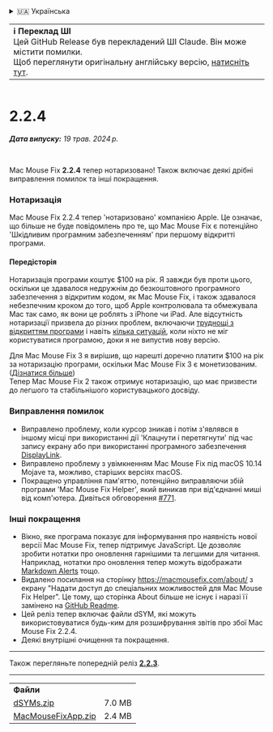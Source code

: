 <details>
<summary>🇺🇦 Українська</summary>

[🇬🇧 English (GitHub Release)](https://github.com/noah-nuebling/mac-mouse-fix/releases/tag/2.2.4)\
[🇦🇩 Català](https://redirect.macmousefix.com/?target=mmf-release&tag=2.2.4&locale=ca)\
[🇩🇪 Deutsch](https://redirect.macmousefix.com/?target=mmf-release&tag=2.2.4&locale=de)\
[🇪🇸 Español](https://redirect.macmousefix.com/?target=mmf-release&tag=2.2.4&locale=es)\
[🇫🇷 Français](https://redirect.macmousefix.com/?target=mmf-release&tag=2.2.4&locale=fr)\
[🇮🇩 Indonesia](https://redirect.macmousefix.com/?target=mmf-release&tag=2.2.4&locale=id)\
[🇮🇹 Italiano](https://redirect.macmousefix.com/?target=mmf-release&tag=2.2.4&locale=it)\
[🇭🇺 Magyar](https://redirect.macmousefix.com/?target=mmf-release&tag=2.2.4&locale=hu)\
[🇳🇱 Nederlands](https://redirect.macmousefix.com/?target=mmf-release&tag=2.2.4&locale=nl)\
[🇵🇱 Polski](https://redirect.macmousefix.com/?target=mmf-release&tag=2.2.4&locale=pl)\
[🇧🇷 Português (Brasil)](https://redirect.macmousefix.com/?target=mmf-release&tag=2.2.4&locale=pt-BR)\
[🇵🇹 Português (Portugal)](https://redirect.macmousefix.com/?target=mmf-release&tag=2.2.4&locale=pt-PT)\
[🇷🇴 Română](https://redirect.macmousefix.com/?target=mmf-release&tag=2.2.4&locale=ro)\
[🇸🇪 Svenska](https://redirect.macmousefix.com/?target=mmf-release&tag=2.2.4&locale=sv)\
[🇻🇳 Tiếng Việt](https://redirect.macmousefix.com/?target=mmf-release&tag=2.2.4&locale=vi)\
[🇹🇷 Türkçe](https://redirect.macmousefix.com/?target=mmf-release&tag=2.2.4&locale=tr)\
[🇨🇿 Čeština](https://redirect.macmousefix.com/?target=mmf-release&tag=2.2.4&locale=cs)\
[🇬🇷 Ελληνικά](https://redirect.macmousefix.com/?target=mmf-release&tag=2.2.4&locale=el)\
[🇷🇺 Русский](https://redirect.macmousefix.com/?target=mmf-release&tag=2.2.4&locale=ru)\
**🇺🇦 Українська**\
[🇮🇱 עברית](https://redirect.macmousefix.com/?target=mmf-release&tag=2.2.4&locale=he)\
[🇸🇦 العربية](https://redirect.macmousefix.com/?target=mmf-release&tag=2.2.4&locale=ar)\
[🇮🇳 हिन्दी](https://redirect.macmousefix.com/?target=mmf-release&tag=2.2.4&locale=hi)\
[🇹🇭 ไทย](https://redirect.macmousefix.com/?target=mmf-release&tag=2.2.4&locale=th)\
[🇨🇳 中文 (简体)](https://redirect.macmousefix.com/?target=mmf-release&tag=2.2.4&locale=zh-Hans)\
[🇨🇳 中文 (繁體)](https://redirect.macmousefix.com/?target=mmf-release&tag=2.2.4&locale=zh-Hant)\
[🇭🇰 中文（香港)](https://redirect.macmousefix.com/?target=mmf-release&tag=2.2.4&locale=zh-HK)\
[🇯🇵 日本語](https://redirect.macmousefix.com/?target=mmf-release&tag=2.2.4&locale=ja)\
[🇰🇷 한국어](https://redirect.macmousefix.com/?target=mmf-release&tag=2.2.4&locale=ko)\
[Help translate Mac Mouse Fix to different languages!](https://github.com/noah-nuebling/mac-mouse-fix/discussions/731)
</details>
<table align=><td>
<b>ℹ️ Переклад ШІ</b><br>
Цей GitHub Release був перекладений ШІ Claude. Він може містити помилки.<br>
Щоб переглянути оригінальну англійську версію, <a href="https://github.com/noah-nuebling/mac-mouse-fix/releases/tag/2.2.4">натисніть тут</a>.
</td></table>

<table></table>

# 2.2.4
***Дата випуску:** 19 трав. 2024 р.*

<br>

Mac Mouse Fix **2.2.4** тепер нотаризовано! Також включає деякі дрібні виправлення помилок та інші покращення.

### **Нотаризація**

Mac Mouse Fix 2.2.4 тепер 'нотаризовано' компанією Apple. Це означає, що більше не буде повідомлень про те, що Mac Mouse Fix є потенційно 'Шкідливим програмним забезпеченням' при першому відкритті програми.

#### Передісторія

Нотаризація програми коштує $100 на рік. Я завжди був проти цього, оскільки це здавалося недружнім до безкоштовного програмного забезпечення з відкритим кодом, як Mac Mouse Fix, і також здавалося небезпечним кроком до того, щоб Apple контролювала та обмежувала Mac так само, як вони це роблять з iPhone чи iPad. Але відсутність нотаризації призвела до різних проблем, включаючи [труднощі з відкриттям програми](https://github.com/noah-nuebling/mac-mouse-fix/discussions/114) і навіть [кілька ситуацій](https://github.com/noah-nuebling/mac-mouse-fix/issues/95), коли ніхто не міг користуватися програмою, доки я не випустив нову версію.

Для Mac Mouse Fix 3 я вирішив, що нарешті доречно платити $100 на рік за нотаризацію програми, оскільки Mac Mouse Fix 3 є монетизованим. ([Дізнатися більше](https://redirect.macmousefix.com/?target=mmf-release&tag=3.0.0&locale=uk)) \
Тепер Mac Mouse Fix 2 також отримує нотаризацію, що має призвести до легшого та стабільнішого користувацького досвіду.

### **Виправлення помилок**

- Виправлено проблему, коли курсор зникав і потім з'являвся в іншому місці при використанні дії 'Клацнути і перетягнути' під час запису екрану або при використанні програмного забезпечення [DisplayLink](https://www.synaptics.com/products/displaylink-graphics).
- Виправлено проблему з увімкненням Mac Mouse Fix під macOS 10.14 Mojave та, можливо, старіших версіях macOS.
- Покращено управління пам'яттю, потенційно виправляючи збій програми 'Mac Mouse Fix Helper', який виникав при від'єднанні миші від комп'ютера. Дивіться обговорення [#771](https://github.com/noah-nuebling/mac-mouse-fix/discussions/771).

### **Інші покращення**

- Вікно, яке програма показує для інформування про наявність нової версії Mac Mouse Fix, тепер підтримує JavaScript. Це дозволяє зробити нотатки про оновлення гарнішими та легшими для читання. Наприклад, нотатки про оновлення тепер можуть відображати [Markdown Alerts](https://github.com/orgs/community/discussions/16925) тощо.
- Видалено посилання на сторінку https://macmousefix.com/about/ з екрану "Надати доступ до спеціальних можливостей для Mac Mouse Fix Helper". Це тому, що сторінка About більше не існує і наразі її замінено на [GitHub Readme](https://github.com/noah-nuebling/mac-mouse-fix).
- Цей реліз тепер включає файли dSYM, які можуть використовуватися будь-ким для розшифрування звітів про збої Mac Mouse Fix 2.2.4.
- Деякі внутрішні очищення та покращення.

---

Також перегляньте попередній реліз [**2.2.3**](https://redirect.macmousefix.com/?target=mmf-release&tag=2.2.3&locale=uk).

---

<table align="start">
<tr>
    <td colspan=2>
        <b>Файли</b>
    </td>
</tr>
<tr>
    <td><a href="https://github.com/noah-nuebling/mac-mouse-fix/releases/download/2.2.4/dSYMs.zip">dSYMs.zip</a></td>
    <td>7.0 MB</td>
</tr>
<tr>
    <td><a href="https://github.com/noah-nuebling/mac-mouse-fix/releases/download/2.2.4/MacMouseFixApp.zip">MacMouseFixApp.zip</a></td>
    <td>2.4 MB</td>
</tr>
</table>